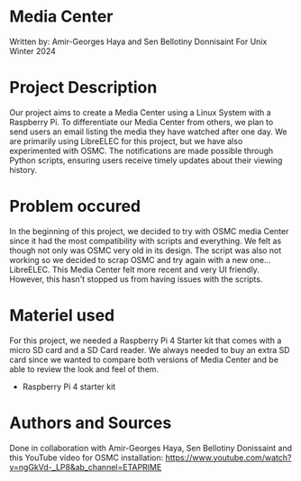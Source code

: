 # Media Center
Written by: Amir-Georges Haya and Sen Bellotiny Donnisaint
For Unix Winter 2024

# Project Description
Our project aims to create a Media Center using a Linux System with a Raspberry Pi. To differentiate our Media Center from others, we plan to send users an email listing the media they have watched after one day. We are primarily using LibreELEC for this project, but we have also experimented with OSMC. The notifications are made possible through Python scripts, ensuring users receive timely updates about their viewing history.

# Problem occured
In the beginning of this project, we decided to try with OSMC media Center since it had the most compatibility with scripts and everything. We felt as though not only was OSMC very old in its design. The script was also not working so we decided to scrap OSMC and try again with a new one... LibreELEC. This Media Center felt more recent and very UI friendly. However, this hasn't stopped us from having issues with the scripts.

# Materiel used
For this project, we needed a Raspberry Pi 4 Starter kit that comes with a micro SD card and a SD Card reader. We always needed to buy an extra SD card since we wanted to compare both versions of Media Center and be able to review the look and feel of them.
- Raspberry Pi 4 starter kit

# Authors and Sources
Done in collaboration with Amir-Georges Haya, Sen Bellotiny Donissaint and this YouTube video for OSMC installation: https://www.youtube.com/watch?v=ngGkVd-_LP8&ab_channel=ETAPRIME


  
